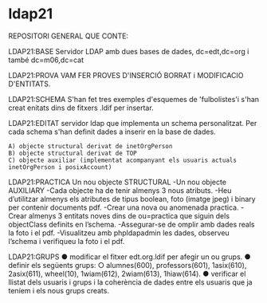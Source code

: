 # ldap21

REPOSITORI GENERAL QUE CONTE:

LDAP21:BASE Servidor LDAP amb dues bases de dades, dc=edt,dc=org i també dc=m06,dc=cat

LDAP21:PROVA VAM FER PROVES D'INSERCIÓ BORRAT i MODIFICACIO D'ENTITATS.

LDAP21:SCHEMA  S'han fet tres exemples d'esquemes de 'fulbolistes'i s'han creat enitats dins de fitxers .ldif per insertar.

LDAP21:EDITAT  servidor ldap que implementa un schema personalitzat. Per cada schema s'han definit dades a inserir en la base de dades.

    A) objecte structural derivat de inetOrgPerson
    B) objecte structural derivat de TOP
    C) objecte auxiliar (implementat acompanyant els usuaris actuals inetOrgPerson i posixAccount)

LDAP21:PRACTICA
Un nou objecte STRUCTURAL -Un nou objecte AUXILIARY -Cada objecte ha de tenir almenys 3 nous atributs. -Heu d’utilitzar almenys els atributes de tipus boolean, foto (imatge jpeg) i binary per contenir documents pdf. -Crear una nova ou anomenada practica. -Crear almenys 3 entitats noves dins de ou=practica que siguin dels objectClass definits en l’schema. -Assegurar-se de omplir amb dades reals la foto i el pdf. -Visualitzeu amb phpldapadmin les dades, observeu l’schema i verifiqueu la foto i el pdf.

LDAP21:GRUPS
● modificar el fitxer edt.org.ldif per afegir un ou grups.
● definir els següents grups:
○ alumnes(600), professors(601), 1asix(610), 2asix(611), wheel(10),
1wiam(612), 2wiam(613), 1hiaw(614).
● verificar el llistat dels usuaris i grups i la coherència de dades entre els usuaris
que ja teníem i els nous grups creats.


